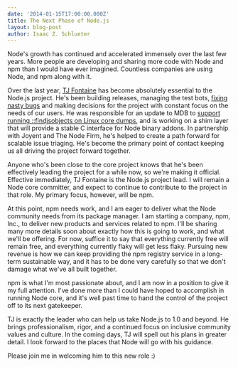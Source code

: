 ```yaml
---
date: '2014-01-15T17:00:00.000Z'
title: The Next Phase of Node.js
layout: blog-post
author: Isaac Z. Schlueter
---
```


Node's growth has continued and accelerated immensely over the last
few years. More people are developing and sharing more code with Node
and npm than I would have ever imagined. Countless companies are
using Node, and npm along with it.

Over the last year, [TJ Fontaine](https://twitter.com/tjfontaine) has become absolutely essential to the
Node.js project. He's been building releases, managing the test bots,
[fixing nasty
bugs](http://www.joyent.com/blog/walmart-node-js-memory-leak) and
making decisions for the project with constant focus on the needs of
our users. He was responsible for an update to MDB to [support
running ::findjsobjects on Linux core
dumps](http://www.slideshare.net/bcantrill/node-summit2013), and is
working on a shim layer that will provide a stable C interface for
Node binary addons. In partnership with Joyent and The Node Firm,
he's helped to create a path forward for scalable issue triaging.
He's become the primary point of contact keeping us all driving the
project forward together.

Anyone who's been close to the core project knows that he's been
effectively leading the project for a while now, so we're making it
official. Effective immediately, TJ Fontaine is the Node.js project
lead. I will remain a Node core committer, and expect to continue to
contribute to the project in that role. My primary focus, however,
will be npm.

At this point, npm needs work, and I am eager to deliver what the Node
community needs from its package manager. I am starting a company,
npm, Inc., to deliver new products and services related to npm. I'll
be sharing many more details soon about exactly how this is going to
work, and what we'll be offering. For now, suffice it to say that
everything currently free will remain free, and everything currently
flaky will get less flaky. Pursuing new revenue is how we can keep
providing the npm registry service in a long-term sustainable way, and
it has to be done very carefully so that we don't damage what we've
all built together.

npm is what I'm most passionate about, and I am now in a position to
give it my full attention. I've done more than I could have hoped to
accomplish in running Node core, and it's well past time to hand the
control of the project off to its next gatekeeper.

TJ is exactly the leader who can help us take Node.js to 1.0 and
beyond. He brings professionalism, rigor, and a continued focus on
inclusive community values and culture. In the coming days, TJ will
spell out his plans in greater detail. I look forward to the places
that Node will go with his guidance.

Please join me in welcoming him to this new role :)
